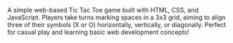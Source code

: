 A simple web-based Tic Tac Toe game built with HTML, CSS, and JavaScript. Players take turns marking spaces in a 3x3 grid, aiming to align three of their symbols (X or O) horizontally, vertically, or diagonally. Perfect for casual play and learning basic web development concepts!
